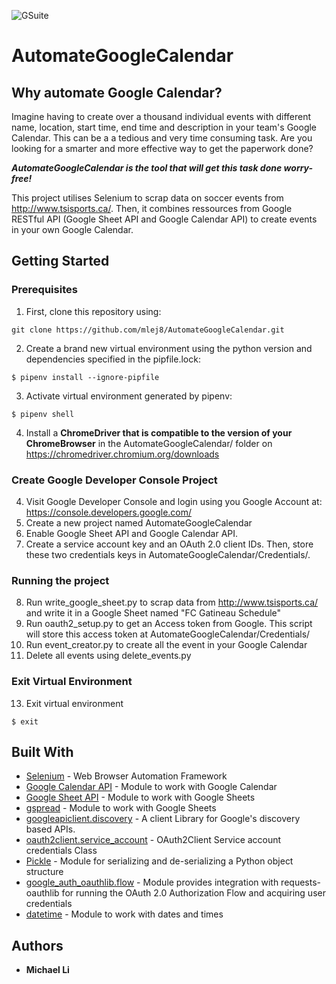 ![GSuite](https://user-images.githubusercontent.com/43357040/62482770-1953d000-b784-11e9-89b3-a8dc984a6f52.png)
# AutomateGoogleCalendar

## Why automate Google Calendar?

Imagine having to create over a thousand individual events with different name, location, start time, end time and description in your team's Google Calendar. This can be a a tedious and very time consuming task. Are you looking for a smarter and more effective way to get the paperwork done? 

___AutomateGoogleCalendar is the tool that will get this task done worry-free!___

This project utilises Selenium to scrap data on soccer events from http://www.tsisports.ca/. Then, it combines ressources from Google RESTful API (Google Sheet API and Google Calendar API) to create events in your own Google Calendar. 

## Getting Started
### Prerequisites
1. First, clone this repository using:
```
git clone https://github.com/mlej8/AutomateGoogleCalendar.git
```
2. Create a brand new virtual environment using the python version and dependencies specified in the pipfile.lock: 
```
$ pipenv install --ignore-pipfile
```
3. Activate virtual environment generated by pipenv:
```
$ pipenv shell
```
4. Install a **ChromeDriver that is compatible to the version of your ChromeBrowser** in the AutomateGoogleCalendar/ folder on https://chromedriver.chromium.org/downloads
### Create Google Developer Console Project
4. Visit Google Developer Console and login using you Google Account at: https://console.developers.google.com/
5. Create a new project named AutomateGoogleCalendar
6. Enable Google Sheet API and Google Calendar API. 
7. Create a service account key and an OAuth 2.0 client IDs. Then, store these two credentials keys in AutomateGoogleCalendar/Credentials/. 
### Running the project
8. Run write_google_sheet.py to scrap data from http://www.tsisports.ca/ and write it in a Google Sheet named "FC Gatineau Schedule"
9. Run oauth2_setup.py to get an Access token from Google. This script will store this access token at AutomateGoogleCalendar/Credentials/
10. Run event_creator.py to create all the event in your Google Calendar
11. Delete all events using delete_events.py
### Exit Virtual Environment
13. Exit virtual environment
```
$ exit
```
## Built With
* [Selenium](https://www.seleniumhq.org/) - Web Browser Automation Framework
* [Google Calendar API](https://developers.google.com/calendar/) - Module to work with Google Calendar
* [Google Sheet API](https://developers.google.com/sheets/api/) - Module to work with Google Sheets
* [gspread](https://github.com/burnash/gspread) - Module to work with Google Sheets
* [googleapiclient.discovery](https://github.com/googleapis/google-api-python-client/blob/master/googleapiclient/discovery.py) - A client Library for Google's discovery based APIs.
* [oauth2client.service_account](https://oauth2client.readthedocs.io/) - OAuth2Client Service account credentials Class
* [Pickle](https://docs.python.org/3/library/pickle.html) - Module for serializing and de-serializing a Python object structure
* [google_auth_oauthlib.flow](https://google-auth-oauthlib.readthedocs.io/en/latest/) - Module provides integration with requests-oauthlib for running the OAuth 2.0 Authorization Flow and acquiring user credentials
* [datetime](https://docs.python.org/3/library/datetime.html) - Module to work with dates and times
## Authors

* **Michael Li**
